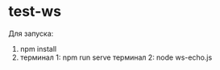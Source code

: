 # test-ws
Для запуска:
1) npm install
2) терминал 1: npm run serve
   терминал 2: node ws-echo.js


